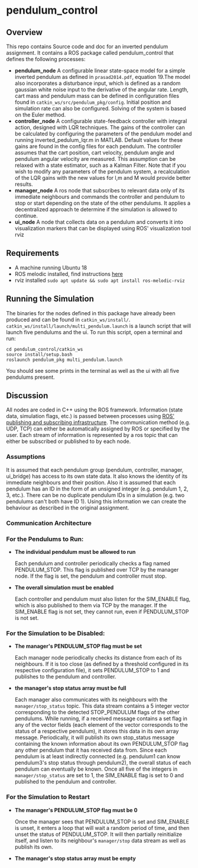 # pendulum_control
## Overview

This repo contains Source code and doc for an inverted pendulum assignment. It contains a ROS package called pendulum_control that defines the following processes:

- **pendulum_node** 
	A configurable linear state-space model for a simple inverted pendulum as defined in `prasad2014.pdf`, equation 19.The model also incorporates a disturbance input, which is defined as a random gaussian white noise input to the derivative of the angular rate. Length, cart mass and pendulum mass can be defined in configuration files found in `catkin_ws/src/pendulum_pkg/config`. Initial position and simulation rate can also be configured. Solving of the system is based on the Euler method.
-  **controller_node**
	A configurable state-feedback controller with integral action, designed with LQR techniques. The gains of the controller can be calculated by configuring the parameters of the pendulum model and running inverted_pedulum_lqr.m in MATLAB. Default values for these gains are found in the config files for each pendulum. The controller assumes that the cart position, cart velocity, pendulum angle and pendulum angular velocity are measured. This assumption can be relaxed with a state estimator, such as a Kalman Filter. Note that if you wish to modify any parameters of the pendulum system, a recalculation of the LQR gains with the new values for l,m and M would provide better results.
- **manager_node** 
	A ros node that subscribes to relevant data only of its immediate neighbours and commands the controller and pendulum to stop or start depending on the state of the other pendulums. It applies a decentralized approach te determine if the simulation is allowed to continue.
- **ui_node**
	A node that collects data on a pendulum and converts it into visualization markers that can be displayed using ROS' visualization tool rviz

## Requirements

- A machine running Ubuntu 18
- ROS melodic installed, find instructions [here](http://wiki.ros.org/melodic/Installation/Ubuntu)
- rviz installed ``sudo apt update && sudo apt install ros-melodic-rviz``

## Running the Simulation

The binaries for the nodes defined in this package have already been produced and can be found in `catkin_ws/install/`. `catkin_ws/install/launch/multi_pendulum.launch` is a launch script that will launch five pendulums and the ui. To run this script, open a terminal and run:

```
cd pendulum_control/catkin_ws
source install/setup.bash
roslaunch pendulum_pkg multi_pendulum.launch
```
You should see some prints in the terminal as well as the ui with all five pendulums present.

## Discussion

All nodes are coded in C++ using the ROS framework. Information (state data, simulation flags, etc.) is passed between processes using  [ROS' publishing and subscribing infrastructure](http://wiki.ros.org/roscpp/Overview/Publishers%20and%20Subscribers). The communication method (e.g. UDP, TCP) can either be automatically assigned by ROS or specified by the user. Each stream of information is represented by a ros topic that can either be subscribed or published to by each node.

### Assumptions
It is assumed that each pendulum group (pendulum, controller, manager, ui_bridge) has access to its own state data. It also knows the identity of its immediate neighbours and their position. Also it is assumed that each pendulum has an ID in the form of an unsigned integer (e.g. pendulum 1, 2, 3, etc.). There can be no duplicate pendulum IDs in a simulation (e.g. two pendulums can't both have ID 1). Using this information we can create the behaviour as described in the original assignment.

### Communication Architecture

### For the Pendulums to Run:

- **The individual pendulum must be allowed to run** 

	Each pendulum and controller periodically checks a flag named PENDULUM_STOP. This flag is published over TCP by the manager node. If the flag is set, the pendulum and controller must stop.

- **The overall simulation must be enabled**

	Each controller and pendulum must also listen for the SIM_ENABLE flag, which is also published to them via TCP by the manager. If the SIM_ENABLE flag is not set, they cannot run, even if PENDULUM_STOP is not set.

### For the Simulation to be Disabled:

- **The manager's PENDULUM_STOP flag must be set** 

	Each manager node periodically checks its distance from each of its neighbours. If it is too close (as defined by a threshold configured in its respective configuration file), it sets PENDULUM_STOP to 1 and publishes to the pendulum and controller.

- **the manager's stop status array must be full**

	Each manager also communicates with its neighbours with the `manager/stop_status` topic. This data stream contains a 5 integer vector corresponding to the detected STOP_PENDULUM flags of the other pendulums. While running, if a received message contains a set flag in any of the vector fields (each element of the vector corresponds to the status of a respective pendulum), it stores this data in its own array message. Periodically, it will publish its own stop_status message containing the known information about its own PENDULUM_STOP flag any other pendulum that it has received data from. Since each pendulum is at least indirectly connected (e.g. pendulum1 can know pendulum3's stop status through pendulum2), the overall status of each pendulum can eventually be known. Once all five of the integers in `manager/stop_status` are set to 1, the SIM_ENABLE flag is set to 0 and published to the pendulum and controller.

### For the Simulation to Restart

- **The manager's PENDULUM_STOP flag must be 0**

	Once the manager sees that PENDULUM_STOP is set and SIM_ENABLE is unset, it enters a loop that will wait a random period of time, and then unset the status of PENDULUM_STOP. It will then partially reinitialize itself, and listen to its neighbour's `manager/stop` data stream as well as publish its own.
- **The manager's stop status array must be empty**

